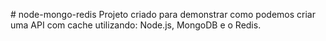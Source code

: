 ﻿﻿# node-mongo-redis
Projeto criado para demonstrar como podemos criar uma API com cache utilizando: Node.js, MongoDB e o Redis.
